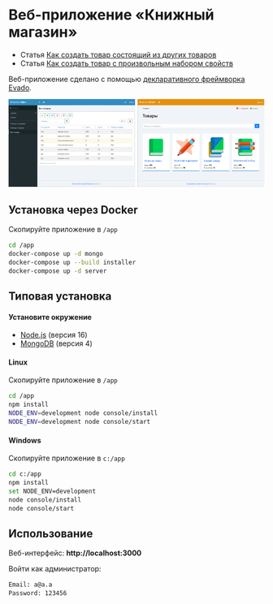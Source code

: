 # Веб-приложение «Книжный магазин» 

- Статья [Как создать товар состоящий из других товаров](https://zen.yandex.ru/media/id/60645976a736eb1c45830da8/kak-sozdat-tovar-sostoiascii-iz-drugih-tovarov-61dccf2e577bb77d26c81e85)
- Статья [Как создать товар с произвольным набором свойств](https://zen.yandex.ru/media/id/60645976a736eb1c45830da8/kak-sozdat-tovar-sostoiascii-iz-drugih-tovarov-61dccf2e577bb77d26c81e85)

Веб-приложение сделано с помощью 
[декларативного фреймворка Evado](https://github.com/mkhorin/evado).

![Evado Bookstore App](doc/evado-bookstore-01.png)

## Установка через Docker

Скопируйте приложение в `/app`
```sh
cd /app
docker-compose up -d mongo
docker-compose up --build installer
docker-compose up -d server
```

## Типовая установка

#### Установите окружение
- [Node.js](https://nodejs.org) (версия 16)
- [MongoDB](https://www.mongodb.com/download-center/community) (версия 4)

#### Linux
Скопируйте приложение в `/app`
```sh
cd /app
npm install
NODE_ENV=development node console/install
NODE_ENV=development node console/start
```

#### Windows
Скопируйте приложение в `c:/app`
```sh
cd c:/app
npm install
set NODE_ENV=development
node console/install
node console/start
```

## Использование

Веб-интерфейс: **http://localhost:3000**

Войти как администратор:
```sh
Email: a@a.a
Password: 123456
```